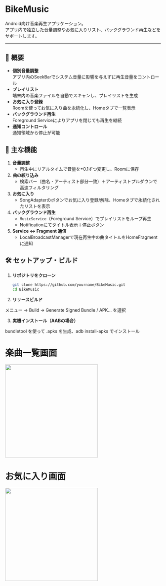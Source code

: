 # BikeMusic

Android向け音楽再生アプリケーション。  
アプリ内で独立した音量調整やお気に入りリスト、バックグラウンド再生などをサポートします。

---

## 🎯 概要

- **個別音量調整**  
  アプリ内のSeekBarでシステム音量に影響を与えずに再生音量をコントロール  
- **プレイリスト**  
  端末内の音楽ファイルを自動でスキャンし、プレイリストを生成  
- **お気に入り登録**  
  Roomを使ってお気に入り曲を永続化し、Homeタブで一覧表示  
- **バックグラウンド再生**  
  Foreground Serviceによりアプリを閉じても再生を継続  
- **通知コントロール**  
  通知領域から停止が可能  

## 🚀 主な機能

1. **音量調整**  
   - 再生中にリアルタイムで音量を±0.1ずつ変更し、Roomに保存  
2. **曲の絞り込み**  
   - 検索バー（曲名・アーティスト部分一致）＋アーティストプルダウンで高速フィルタリング  
3. **お気に入り**  
   - SongAdapterのボタンでお気に入り登録/解除、Homeタブで永続化されたリストを表示  
4. **バックグラウンド再生**  
   - `MusicService`（Foreground Service）でプレイリストをループ再生  
   - Notificationにてタイトル表示＋停止ボタン  
5. **Service ↔ Fragment 通信**  
   - LocalBroadcastManagerで現在再生中の曲タイトルをHomeFragmentに通知  

## 🛠️ セットアップ・ビルド

1. **リポジトリをクローン**  
   ```bash
   git clone https://github.com/yourname/BikeMusic.git
   cd BikeMusic

2. **リリースビルド**

メニュー → Build → Generate Signed Bundle / APK… を選択

3. **実機インストール（AABの場合）**

bundletool を使って .apks を生成、adb install-apks でインストール


# 楽曲一覧画面
<img src="https://github.com/user-attachments/assets/08bb11bb-d571-41a4-84ac-2fbc0b4ad8e1" width="300px">

# お気に入り画面
<img src="https://github.com/user-attachments/assets/1ba102b4-45bb-4a41-a5d7-7f308dd8a556" width="300px">

